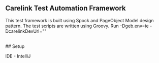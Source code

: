 ## Carelink Test Automation Framework

This test framework is built using Spock and PageObject Model design pattern.
The test scripts are written using Groovy.
Run -Dgeb.env=ie -DcarelinkDevUrl=""

<br/>
## Setup

IDE - IntelliJ 


